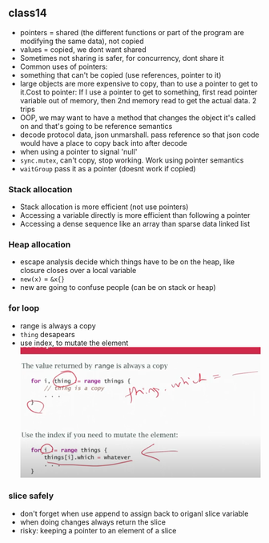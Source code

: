 ## class14

- pointers = shared (the different functions or part of the program are modifying the same data), not copied
- values = copied, we dont want shared
- Sometimes not sharing is safer, for concurrency, dont share it
- Common uses of pointers:
- something that can't be copied (use references, pointer to it)
- large objects are more expensive to copy, than to use a pointer to get to it.Cost to pointer: If I use a pointer to get to something, first read pointer variable out of memory, then 2nd memory read to get the actual data. 2 trips
- OOP, we may want to have a method that changes the object it's called on and that's going to be reference semantics
- decode protocol data, json unmarshall. pass reference so that json code would have a place to copy back into after decode
- when using a pointer to signal 'null'
- `sync.mutex`, can't copy, stop working. Work using pointer semantics
- `waitGroup` pass it as a pointer (doesnt work if copied)

### Stack allocation
- Stack allocation is more efficient (not use pointers)
- Accessing a variable directly is more efficient than following a pointer
- Accessing a dense sequence like an array than sparse data linked list

### Heap allocation
- escape analysis decide which things have to be on the heap, like closure closes over a local variable
- `new(x)` = `&x{}`
- new are going to confuse people (can be on stack or heap)

### for loop
- range is always a copy
- `thing` desapears
- use index, to mutate the element
![for-loop](./img/for-loop.png)

### slice safely
- don't forget when use append to assign back to origanl slice variable
- when doing changes always return the slice
- risky: keeping a pointer to an element of a slice